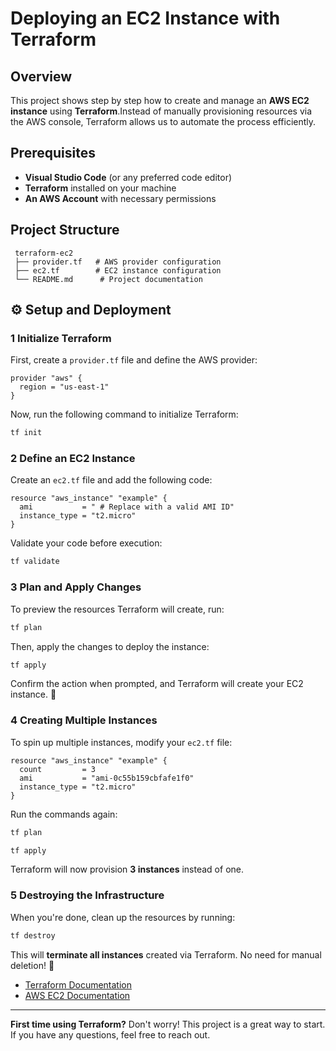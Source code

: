 #  Deploying an EC2 Instance with Terraform

##  Overview
This project shows step by step how to create and manage an **AWS EC2 instance** using **Terraform**.Instead of manually provisioning resources via the AWS console, Terraform allows us to automate the process efficiently.

##  Prerequisites
- **Visual Studio Code** (or any preferred code editor)
- **Terraform** installed on your machine
- **An AWS Account** with necessary permissions

##  Project Structure
```
 terraform-ec2
 ├── provider.tf   # AWS provider configuration
 ├── ec2.tf        # EC2 instance configuration
 └── README.md      # Project documentation
```

## ⚙ Setup and Deployment

### 1️ **Initialize Terraform**
First, create a `provider.tf` file and define the AWS provider:
```hcl
provider "aws" {
  region = "us-east-1"
}
```
Now, run the following command to initialize Terraform:
```sh
tf init
```

### 2️ **Define an EC2 Instance**
Create an `ec2.tf` file and add the following code:
```hcl
resource "aws_instance" "example" {
  ami           = " # Replace with a valid AMI ID"
  instance_type = "t2.micro"
}
```
Validate your code before execution:
```sh
tf validate
```

### 3️ **Plan and Apply Changes**
To preview the resources Terraform will create, run:
```sh
tf plan
```
Then, apply the changes to deploy the instance:
```sh
tf apply
```
Confirm the action when prompted, and Terraform will create your EC2 instance. 🎉

### 4️ **Creating Multiple Instances**
To spin up multiple instances, modify your `ec2.tf` file:
```hcl
resource "aws_instance" "example" {
  count         = 3
  ami           = "ami-0c55b159cbfafe1f0"
  instance_type = "t2.micro"
}
```
Run the commands again:
```sh
tf plan
```
```sh
tf apply
```
Terraform will now provision **3 instances** instead of one.

### 5️ **Destroying the Infrastructure**
When you're done, clean up the resources by running:
```sh
tf destroy
```
This will **terminate all instances** created via Terraform. No need for manual deletion! 🧹


- [Terraform Documentation](https://developer.hashicorp.com/terraform/docs)
- [AWS EC2 Documentation](https://docs.aws.amazon.com/ec2/index.html)

---
**First time using Terraform?** Don't worry! This project is a great way to start. If you have any questions, feel free to reach out. 

